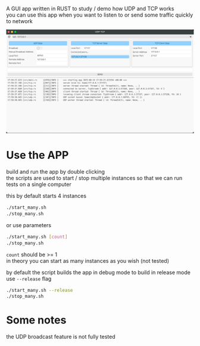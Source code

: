 A GUI app written in RUST to study / demo how UDP and TCP works  
you can use this app when you want to listen to or send some traffic quickly to network

![main_gui](assets/demo1.png)

# Use the APP
build and run the app by double clicking  
the scripts are used to start / stop multiple instances
so that we can run tests on a single computer

this by default starts 4 instances
```bash
./start_many.sh
./stop_many.sh
```

or use parameters
```bash
./start_many.sh [count]
./stop_many.sh
```
`count` should be >= 1  
in theory you can start as many instances as you wish (not tested)


by default the script builds the app in debug mode
to build in release mode use `--release` flag
```bash
./start_many.sh --release
./stop_many.sh
```

# Some notes
the UDP broadcast feature is not fully tested
